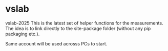 # vslab
 vslab-2025
This is the latest set of helper functions for the measurements. 
The idea is to link directly to the site-package folder (without any
pip packaging etc.). 

Same account will be used acrosss PCs to start. 
